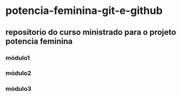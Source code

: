 # potencia-feminina-git-e-github

## repositorio do curso ministrado para o projeto potencia feminina


### módulo1
### módulo2
### módulo3